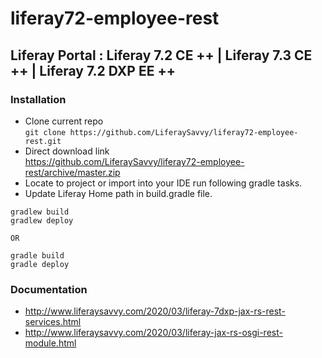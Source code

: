 # liferay72-employee-rest
## Liferay Portal : Liferay 7.2 CE ++ |  Liferay 7.3 CE ++ | Liferay 7.2 DXP EE ++
### Installation
* Clone current repo  
`git clone https://github.com/LiferaySavvy/liferay72-employee-rest.git`
* Direct download link  
https://github.com/LiferaySavvy/liferay72-employee-rest/archive/master.zip
* Locate to project or import into your IDE run following gradle tasks.  
* Update Liferay Home path in build.gradle file.
````
gradlew build
gradlew deploy

OR

gradle build
gradle deploy

````
### Documentation 
* http://www.liferaysavvy.com/2020/03/liferay-7dxp-jax-rs-rest-services.html
* http://www.liferaysavvy.com/2020/03/liferay-jax-rs-osgi-rest-module.html 
